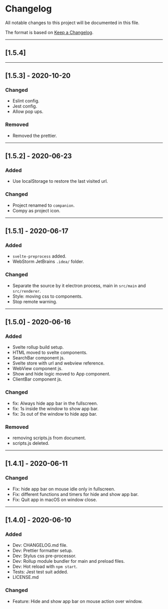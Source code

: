 # Changelog

All notable changes to this project will be documented in this file.

The format is based on [Keep a Changelog](https://keepachangelog.com/en/1.0.0/).

---

## [1.5.4]

---

## [1.5.3] - 2020-10-20

### Changed

- Eslint config.
- Jest config.
- Allow pop ups.

### Removed

- Removed the prettier.


---

## [1.5.2] - 2020-06-23

### Added

- Use localStorage to restore the last visited url.

### Changed

- Project renamed to `companion`.
- Compy as project icon.

---

## [1.5.1] - 2020-06-17

### Added

- `svelte-preprocess` added.
- WebStorm JetBrains `.idea/` folder.

### Changed

- Separate the source by it electron process, main in `src/main` and `src/renderer`.
- Style: moving css to components.
- Stop remote warning.

---

## [1.5.0] - 2020-06-16

### Added

- Svelte rollup build setup.
- HTML moved to svelte components.
- SearchBar component js.
- Svelte store with url and webview reference.
- WebView component js.
- Show and hide logic moved to App component.
- ClientBar component js.

### Changed

- fix: Always hide app bar in the fullscreen.
- fix: 1s inside the window to show app bar.
- fix: 3s out of the window to hide app bar.

### Removed

- removing scripts.js from document.
- scripts.js deleted.

---

## [1.4.1] - 2020-06-11

### Changed

- Fix: hide app bar on mouse idle only in fullscreen.
- Fix: different functions and timers for hide and show app bar.
- Fix: Quit app in macOS on window close.

---

## [1.4.0] - 2020-06-10

### Added

- Dev: CHANGELOG.md file.
- Dev: Prettier formatter setup.
- Dev: Stylus css pre-processor.
- Dev: Rollup module bundler for main and preload files.
- Dev: Hot reload with `npm start`.
- Tests: Jest test suit added.
- LICENSE.md

### Changed

- Feature: Hide and show app bar on mouse action over window.
